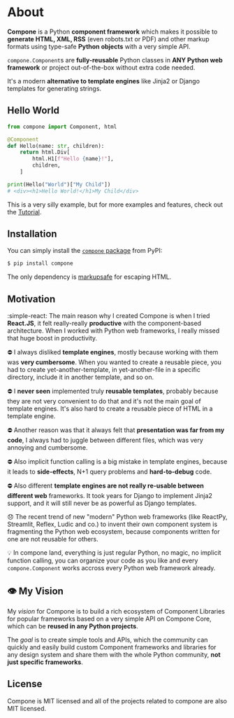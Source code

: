 # About

**Compone** is a Python **component framework** which makes it
possible to **generate HTML, XML, RSS** (even robots.txt or PDF) and other
markup formats using type-safe **Python objects** with a very simple API.

`compone.Component`s are **fully-reusable** Python classes in **ANY Python web
framework** or project out-of-the-box without extra code needed.

It's a modern **alternative to template engines** like Jinja2 or Django
templates for generating strings.

## Hello World

```python
from compone import Component, html

@Component
def Hello(name: str, children):
    return html.Div[
        html.H1[f"Hello {name}!"],
        children,
    ]

print(Hello("World")["My Child"])
# <div><h1>Hello World!</h1>My Child</div>
```

This is a very silly example, but for more examples and features, check out the
[Tutorial](tutorial.md).

## Installation

You can simply install the [`compone` package](https://pypi.org/project/compone/) from PyPI:

```bash
$ pip install compone
```

The only dependency is [markupsafe](https://pypi.org/project/MarkupSafe/) for escaping HTML.

## Motivation

:simple-react: The main reason why I created Compone is when I tried **React.JS**, it felt
really-really **productive** with the component-based architecture. When I
worked with Python web frameworks, I really missed that huge boost in
productivity.

:no_entry: I always disliked **template engines**, mostly because working with them was
**very cumbersome**. When you wanted to create a reusable piece, you had to create
yet-another-template, in yet-another-file in a specific directory, include it
in another template, and so on.

:no_entry: I **never seen** implemented truly **reusable templates**, probably because they
are not very convenient to do that and it's not the main goal of template engines.
It's also hard to create a reusable piece of HTML in a template engine.

:no_entry: Another reason was that it always felt that **presentation was far from my code**,
I always had to juggle between different files, which was very annoying and cumbersome.

:no_entry: Also implicit function calling is a big mistake in template engines, because
it leads to **side-effects**, N+1 query problems and **hard-to-debug** code.

:no_entry: Also different **template engines are not really re-usable between different web**
frameworks. It took years for Django to implement Jinja2 support, and it will still
never be as powerful as Django templates.

:disappointed: The recent trend of new "modern" Python web frameworks (like
ReactPy, Streamlit, Reflex, Ludic and co.) to invent their own component system
is fragmenting the Python web ecosystem, because components written for one are
not reusable for others.

:bulb: In compone land, everything is just regular Python, no magic, no implicit function
calling, you can organize your code as you like and every `compone.Component` works accross 
every Python web framework already.

## :eye: My Vision

My _vision_ for Compone is to build a rich ecosystem of Component Libraries for
popular frameworks based on a very simple API on Compone Core, which can be
**reused in any Python projects**.

The _goal_ is to create simple tools and APIs, which the community can quickly
and easily build custom Component frameworks and libraries for any design system
and share them with the whole Python community, **not just specific frameworks**.

## License

Compone is MIT licensed and all of the projects related to compone are also MIT licensed.
